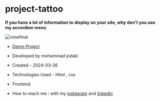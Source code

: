 ﻿# project-tattoo
**If you have a lot of information to display on your site, why don't you use my accordion menu**

![viewfinal](https://s8.uupload.ir/files/screenshot_(85)_88q.png)

- [Demo Project](https://mohammadjodaki.github.io/project-tattoo/)

- Developed by mohammad jodaki

- Created - 2024-03-26

- Technologies Used - Html , css 

- Frontend

- How to reach me : with my [instagram](https://www.instagram.com/-) and [linkedin](https://www.linkedin.com/in/-)


